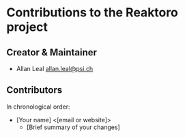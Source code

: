 # Contributions to the Reaktoro project

## Creator & Maintainer

* Allan Leal <allan.leal@psi.ch>

## Contributors

In chronological order:

* [Your name] <[email or website]>
  * [Brief summary of your changes]
